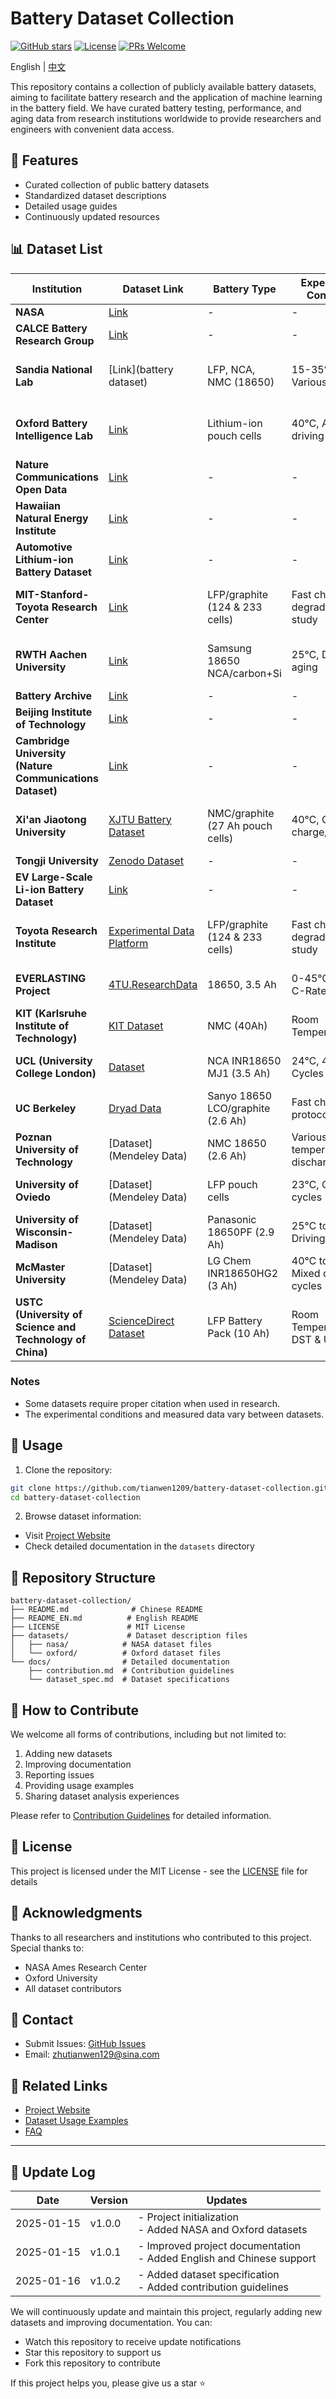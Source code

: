 # Battery Dataset Collection

[![GitHub stars](https://img.shields.io/github/stars/tianwen1209/battery-dataset-collection)](https://github.com/tianwen1209/battery-dataset-collection/stargazers)
[![License](https://img.shields.io/badge/License-MIT-blue.svg)](https://opensource.org/licenses/MIT)
[![PRs Welcome](https://img.shields.io/badge/PRs-welcome-brightgreen.svg)](https://makeapullrequest.com)

English | [中文](./README.md)

This repository contains a collection of publicly available battery datasets, aiming to facilitate battery research and the application of machine learning in the battery field. We have curated battery testing, performance, and aging data from research institutions worldwide to provide researchers and engineers with convenient data access.

## 🌟 Features

- Curated collection of public battery datasets
- Standardized dataset descriptions
- Detailed usage guides
- Continuously updated resources

## 📊 Dataset List

| Institution | Dataset Link | Battery Type | Experimental Conditions | Measured Data |
|------------|-------------|--------------|--------------------------|---------------|
| **NASA** | [Link](link) | - | - | - |
| **CALCE Battery Research Group** | [Link](CALCE) | - | - | - |
| **Sandia National Lab** | [Link](battery dataset) | LFP, NCA, NMC (18650) | 15-35℃, Various C-Rates | Voltage, Current, Temperature, Energy |
| **Oxford Battery Intelligence Lab** | [Link](link) | Lithium-ion pouch cells | 40℃, Artemis driving cycle | Voltage, Temperature, Discharge Capacity |
| **Nature Communications Open Data** | [Link](link) | - | - | - |
| **Hawaiian Natural Energy Institute** | [Link](link) | - | - | - |
| **Automotive Lithium-ion Battery Dataset** | [Link](link) | - | - | - |
| **MIT-Stanford-Toyota Research Center** | [Link](link) | LFP/graphite (124 & 233 cells) | Fast charging degradation study | Voltage, Current, Capacity, Temperature |
| **RWTH Aachen University** | [Link](link) | Samsung 18650 NCA/carbon+Si | 25℃, Drive cycle aging | Voltage, Power, Temperature, SOC Tests |
| **Battery Archive** | [Link](link) | - | - | - |
| **Beijing Institute of Technology** | [Link](link) | - | - | - |
| **Cambridge University (Nature Communications Dataset)** | [Link](link) | - | - | - |
| **Xi'an Jiaotong University** | [XJTU Battery Dataset](wang-fujin.github.io/) | NMC/graphite (27 Ah pouch cells) | 40℃, CC-CV charge/discharge | Voltage, Temperature, Capacity, Energy |
| **Tongji University** | [Zenodo Dataset](https://zenodo.org/record/6379165) | - | - | - |
| **EV Large-Scale Li-ion Battery Dataset** | [Link](ivstskl.changan.com.cn/?p=2697) | - | - | - |
| **Toyota Research Institute** | [Experimental Data Platform](data.matr.io/1/) | LFP/graphite (124 & 233 cells) | Fast charge degradation study | Voltage, Current, Capacity, Temperature |
| **EVERLASTING Project** | [4TU.ResearchData](4tu.nl) | 18650, 3.5 Ah | 0-45℃, Various C-Rates | Voltage, Current, Capacity |
| **KIT (Karlsruhe Institute of Technology)** | [KIT Dataset](kit.edu) | NMC (40Ah) | Room Temperature | Voltage, Temperature, Current |
| **UCL (University College London)** | [Dataset](https://dx.doi.org/10.5522/04/12159462.v1) | NCA INR18650 MJ1 (3.5 Ah) | 24℃, 400 Cycles | Voltage, Temperature, Capacity |
| **UC Berkeley** | [Dryad Data](datadryad.org) | Sanyo 18650 LCO/graphite (2.6 Ah) | Fast charging protocols | Voltage, Current, Capacity |
| **Poznan University of Technology** | [Dataset](Mendeley Data) | NMC 18650 (2.6 Ah) | Various temperatures & discharge depths | Voltage, Current, SOH data |
| **University of Oviedo** | [Dataset](Mendeley Data) | LFP pouch cells | 23℃, C/25 cycles | Voltage, Current, Temperature |
| **University of Wisconsin-Madison** | [Dataset](Mendeley Data) | Panasonic 18650PF (2.9 Ah) | 25℃ to -20℃, Driving cycles | Voltage, Current, EIS Tests |
| **McMaster University** | [Dataset](Mendeley Data) | LG Chem INR18650HG2 (3 Ah) | 40℃ to -20℃, Mixed driving cycles | Voltage, Current, Capacity |
| **USTC (University of Science and Technology of China)** | [ScienceDirect Dataset](ScienceDirect) | LFP Battery Pack (10 Ah) | Room Temperature, DST & UDDS | Voltage, Current |

### Notes
- Some datasets require proper citation when used in research.
- The experimental conditions and measured data vary between datasets.

## 🚀 Usage

1. Clone the repository:
```bash
git clone https://github.com/tianwen1209/battery-dataset-collection.git
cd battery-dataset-collection
```

2. Browse dataset information:
- Visit [Project Website](https://tianwen1209.github.io/battery-dataset-collection)
- Check detailed documentation in the `datasets` directory

## 📂 Repository Structure

```
battery-dataset-collection/
├── README.md              # Chinese README
├── README_EN.md          # English README
├── LICENSE               # MIT License
├── datasets/             # Dataset description files
│   ├── nasa/            # NASA dataset files
│   └── oxford/          # Oxford dataset files
└── docs/                # Detailed documentation
    ├── contribution.md  # Contribution guidelines
    └── dataset_spec.md  # Dataset specifications
```

## 🤝 How to Contribute

We welcome all forms of contributions, including but not limited to:

1. Adding new datasets
2. Improving documentation
3. Reporting issues
4. Providing usage examples
5. Sharing dataset analysis experiences

Please refer to [Contribution Guidelines](docs/contribution.md) for detailed information.

## 📜 License

This project is licensed under the MIT License - see the [LICENSE](LICENSE) file for details

## 🌟 Acknowledgments

Thanks to all researchers and institutions who contributed to this project. Special thanks to:

- NASA Ames Research Center
- Oxford University
- All dataset contributors

## 📮 Contact

- Submit Issues: [GitHub Issues](https://github.com/tianwen1209/battery-dataset-collection/issues)
- Email: zhutianwen129@sina.com

## 🔗 Related Links

- [Project Website](https://tianwen1209.github.io/battery-dataset-collection)
- [Dataset Usage Examples](./examples)
- [FAQ](./docs/FAQ.md)

---

## 📅 Update Log

| Date | Version | Updates |
|------|---------|---------|
| 2025-01-15 | v1.0.0 | - Project initialization <br> - Added NASA and Oxford datasets |
| 2025-01-15 | v1.0.1 | - Improved project documentation <br> - Added English and Chinese support |
| 2025-01-16 | v1.0.2 | - Added dataset specification <br> - Added contribution guidelines |

We will continuously update and maintain this project, regularly adding new datasets and improving documentation. You can:
- Watch this repository to receive update notifications
- Star this repository to support us
- Fork this repository to contribute

If this project helps you, please give us a star ⭐️
